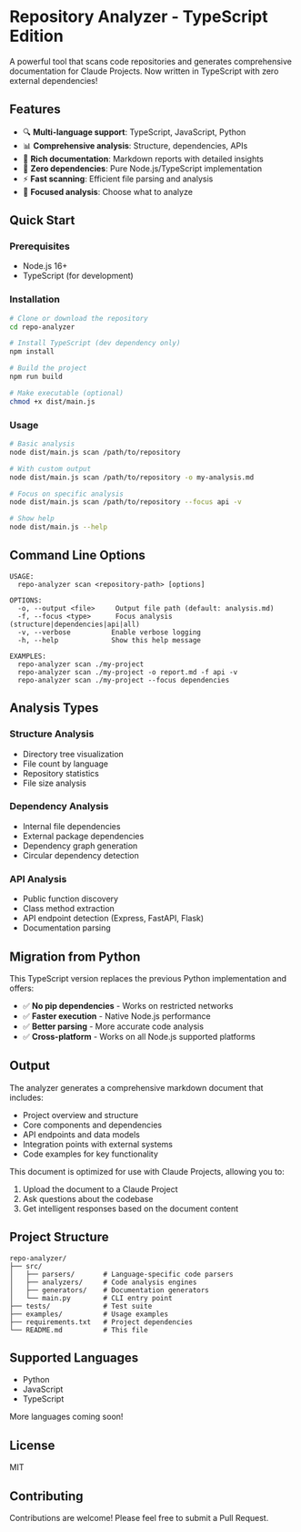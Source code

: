 # Repository Analyzer - TypeScript Edition

A powerful tool that scans code repositories and generates comprehensive documentation for Claude Projects. Now written in TypeScript with zero external dependencies!

## Features

- 🔍 **Multi-language support**: TypeScript, JavaScript, Python
- 📊 **Comprehensive analysis**: Structure, dependencies, APIs
- 📄 **Rich documentation**: Markdown reports with detailed insights
- 🚀 **Zero dependencies**: Pure Node.js/TypeScript implementation
- ⚡ **Fast scanning**: Efficient file parsing and analysis
- 🎯 **Focused analysis**: Choose what to analyze

## Quick Start

### Prerequisites

- Node.js 16+ 
- TypeScript (for development)

### Installation

```bash
# Clone or download the repository
cd repo-analyzer

# Install TypeScript (dev dependency only)
npm install

# Build the project
npm run build

# Make executable (optional)
chmod +x dist/main.js
```

### Usage

```bash
# Basic analysis
node dist/main.js scan /path/to/repository

# With custom output
node dist/main.js scan /path/to/repository -o my-analysis.md

# Focus on specific analysis
node dist/main.js scan /path/to/repository --focus api -v

# Show help
node dist/main.js --help
```

## Command Line Options

```
USAGE:
  repo-analyzer scan <repository-path> [options]

OPTIONS:
  -o, --output <file>     Output file path (default: analysis.md)
  -f, --focus <type>      Focus analysis (structure|dependencies|api|all)
  -v, --verbose          Enable verbose logging
  -h, --help             Show this help message

EXAMPLES:
  repo-analyzer scan ./my-project
  repo-analyzer scan ./my-project -o report.md -f api -v
  repo-analyzer scan ./my-project --focus dependencies
```

## Analysis Types

### Structure Analysis
- Directory tree visualization
- File count by language
- Repository statistics
- File size analysis

### Dependency Analysis  
- Internal file dependencies
- External package dependencies
- Dependency graph generation
- Circular dependency detection

### API Analysis
- Public function discovery
- Class method extraction
- API endpoint detection (Express, FastAPI, Flask)
- Documentation parsing

## Migration from Python

This TypeScript version replaces the previous Python implementation and offers:

- ✅ **No pip dependencies** - Works on restricted networks
- ✅ **Faster execution** - Native Node.js performance  
- ✅ **Better parsing** - More accurate code analysis
- ✅ **Cross-platform** - Works on all Node.js supported platforms

## Output

The analyzer generates a comprehensive markdown document that includes:

- Project overview and structure
- Core components and dependencies
- API endpoints and data models
- Integration points with external systems
- Code examples for key functionality

This document is optimized for use with Claude Projects, allowing you to:

1. Upload the document to a Claude Project
2. Ask questions about the codebase
3. Get intelligent responses based on the document content

## Project Structure

```
repo-analyzer/
├── src/
│   ├── parsers/       # Language-specific code parsers
│   ├── analyzers/     # Code analysis engines
│   ├── generators/    # Documentation generators
│   └── main.py        # CLI entry point
├── tests/             # Test suite
├── examples/          # Usage examples
├── requirements.txt   # Project dependencies
└── README.md          # This file
```

## Supported Languages

- Python
- JavaScript
- TypeScript

More languages coming soon!

## License

MIT

## Contributing

Contributions are welcome! Please feel free to submit a Pull Request.